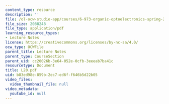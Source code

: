 ```yaml
---
content_type: resource
description: ''
file: /ol-ocw-studio-app/courses/6-973-organic-optoelectronics-spring-2003/b83ed98e859b2ec7ed6ff646b5d22b05_L20.pdf
file_size: 2088248
file_type: application/pdf
learning_resource_types:
- Lecture Notes
license: https://creativecommons.org/licenses/by-nc-sa/4.0/
ocw_type: OCWFile
parent_title: Lecture Notes
parent_type: CourseSection
parent_uid: cc20026b-3e64-052e-0cfb-3eeeab7ba41c
resourcetype: Document
title: L20.pdf
uid: b83ed98e-859b-2ec7-ed6f-f646b5d22b05
video_files:
  video_thumbnail_file: null
video_metadata:
  youtube_id: null
---
```

